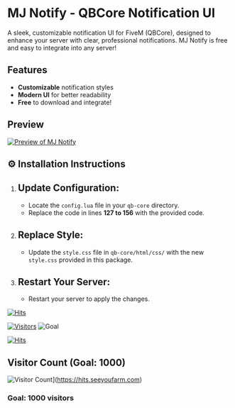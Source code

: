 # MJ Notify - QBCore Notification UI

A sleek, customizable notification UI for FiveM (QBCore), designed to enhance your server with clear, professional notifications. MJ Notify is free and easy to integrate into any server!

## Features
- **Customizable** notification styles
- **Modern UI** for better readability
- **Free** to download and integrate!

## Preview

[![Preview of MJ Notify](https://img.youtube.com/vi/pKYESv4-OwI/maxresdefault.jpg)](https://www.youtube.com/watch?v=pKYESv4-OwI)

## ⚙️ Installation Instructions 

1. ## Update Configuration: 
   - Locate the `config.lua` file in your `qb-core` directory.  
   - Replace the code in lines **127 to 156** with the provided code.

2. ## Replace Style:  
   - Update the `style.css` file in `qb-core/html/css/` with the new `style.css` provided in this package.

3. ## Restart Your Server: 
   - Restart your server to apply the changes.


[![Hits](https://hits.seeyoufarm.com/api/count/incr/badge.svg?url=https%3A%2F%2Fgithub.com%2Fmj-development%2Fmj-notify&count_bg=%2334BCF6&title_bg=%23555555&icon=github.svg&icon_color=%2300efff&title=VISITORS&edge_flat=true&goal=1000)](https://hits.seeyoufarm.com)

[![Visitors](https://hits.seeyoufarm.com/api/count/incr/badge.svg?url=https%3A%2F%2Fgithub.com%2Fmj-development%2Fmj-notify&count_bg=%2334BCF6&title_bg=%23555555&icon=github.svg&icon_color=%23E7E7E7&title=VISITORS&edge_flat=true)](https://hits.seeyoufarm.com)
![Goal](https://img.shields.io/badge/Goal-1000-ElectricCyan)

[![Hits](https://hits.seeyoufarm.com/api/count/incr/badge.svg?url=https%3A%2F%2Fgithub.com%2Fmj-development%2Fmj-notify&count_bg=%2300EFFF&title_bg=%23555555&icon=github.svg&icon_color=%23E7E7E7&title=VISITORS&edge_flat=true&goal=100)](https://hits.seeyoufarm.com)

## Visitor Count (Goal: 1000)

![Visitor Count](https://hits.seeyoufarm.com/api/count/incr/badge.svg?url=https%3A%2F%2Fgithub.com%2Fmj-development%2Fmj-notify&count_bg=%2334BCF6&title_bg=%23555555&icon=github.svg&icon_color=%23E7E7E7&title=VISITORS&edge_flat=true)](https://hits.seeyoufarm.com)

### Goal: 1000 visitors
